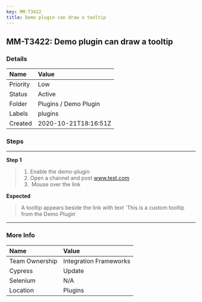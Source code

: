 ```yaml
---
key: MM-T3422
title: Demo plugin can draw a tooltip
---
```


## MM-T3422: Demo plugin can draw a tooltip

### Details

| Name     | Value                 |
| :------- | :-------------------- |
| Priority | Low                   |
| Status   | Active                |
| Folder   | Plugins / Demo Plugin |
| Labels   | plugins               |
| Created  | 2020-10-21T18:16:51Z  |

### Steps

<hr/>

**Step 1**

> <article><ol><li>Enable the demo-plugin</li><li>Open a channel and post <a href="http://www.test.com/">www.test.com</a>&nbsp;</li><li>&nbsp;Mouse over the link &nbsp; </li></ol></article>

**Expected**

> <article><span data-sheets-userformat='{"2":7043,"3":{"1":0},"4":{"1":2,"2":14281427},"10":2,"11":4,"12":0,"14":[null,2,0],"15":"Arial"}' data-sheets-value='{"1":2,"2":"A tooltip appears beside the link with text `This is a custom tooltip from the Demo Plugin`"}'>A tooltip appears beside the link with text `This is a custom tooltip from the Demo Plugin`</span> </article>

<hr/>

### More Info

| Name           | Value                  |
| :------------- | :--------------------- |
| Team Ownership | Integration Frameworks |
| Cypress        | Update                 |
| Selenium       | N/A                    |
| Location       | Plugins                |
